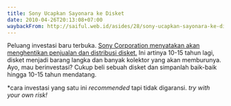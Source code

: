 ```yaml
---
title: Sony Ucapkan Sayonara ke Disket
date: 2010-04-26T20:13:08+07:00
waybackFrom: http://saiful.web.id/asides/28/sony-ucapkan-sayonara-ke-disket/
---
```

Peluang investasi baru terbuka. [Sony Corporation menyatakan akan menghentikan penjualan dan distribusi disket.][1] Ini artinya 10-15 tahun lagi, disket menjadi barang langka dan banyak kolektor yang akan memburunya. Ayo, mau berinvestasi? Cukup beli sebuah disket dan simpanlah baik-baik hingga 10-15 tahun mendatang.

*cara investasi yang satu ini _recommended_ tapi tidak digaransi. _try with your own risk!_

[1]: http://www.detikinet.com/read/2010/04/26/154520/1345695/317/sony-ucapkan-sayonara-pada-disket
